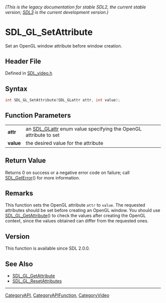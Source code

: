 ###### (This is the legacy documentation for stable SDL2, the current stable version; [SDL3](https://wiki.libsdl.org/SDL3/) is the current development version.)
# SDL_GL_SetAttribute

Set an OpenGL window attribute before window creation.

## Header File

Defined in [SDL_video.h](https://github.com/libsdl-org/SDL/blob/SDL2/include/SDL_video.h)

## Syntax

```c
int SDL_GL_SetAttribute(SDL_GLattr attr, int value);

```

## Function Parameters

|               |                                                                               |
| ------------- | ----------------------------------------------------------------------------- |
| **attr**      | an [SDL_GLattr](SDL_GLattr) enum value specifying the OpenGL attribute to set |
| **value**     | the desired value for the attribute                                           |

## Return Value

Returns 0 on success or a negative error code on failure; call
[SDL_GetError](SDL_GetError)() for more information.

## Remarks

This function sets the OpenGL attribute `attr` to `value`. The requested
attributes should be set before creating an OpenGL window. You should use
[SDL_GL_GetAttribute](SDL_GL_GetAttribute)() to check the values after
creating the OpenGL context, since the values obtained can differ from the
requested ones.

## Version

This function is available since SDL 2.0.0.

## See Also

- [SDL_GL_GetAttribute](SDL_GL_GetAttribute)
- [SDL_GL_ResetAttributes](SDL_GL_ResetAttributes)

----
[CategoryAPI](CategoryAPI), [CategoryAPIFunction](CategoryAPIFunction), [CategoryVideo](CategoryVideo)

